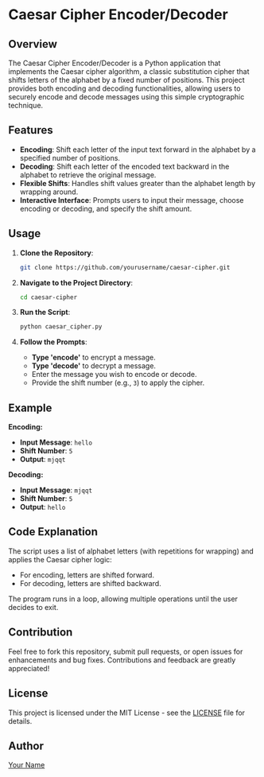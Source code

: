# Caesar Cipher Encoder/Decoder

## Overview

The Caesar Cipher Encoder/Decoder is a Python application that implements the Caesar cipher algorithm, a classic substitution cipher that shifts letters of the alphabet by a fixed number of positions. This project provides both encoding and decoding functionalities, allowing users to securely encode and decode messages using this simple cryptographic technique.

## Features

- **Encoding**: Shift each letter of the input text forward in the alphabet by a specified number of positions.
- **Decoding**: Shift each letter of the encoded text backward in the alphabet to retrieve the original message.
- **Flexible Shifts**: Handles shift values greater than the alphabet length by wrapping around.
- **Interactive Interface**: Prompts users to input their message, choose encoding or decoding, and specify the shift amount.

## Usage

1. **Clone the Repository**:

    ```bash
    git clone https://github.com/yourusername/caesar-cipher.git
    ```

2. **Navigate to the Project Directory**:

    ```bash
    cd caesar-cipher
    ```

3. **Run the Script**:

    ```bash
    python caesar_cipher.py
    ```

4. **Follow the Prompts**:
    - **Type 'encode'** to encrypt a message.
    - **Type 'decode'** to decrypt a message.
    - Enter the message you wish to encode or decode.
    - Provide the shift number (e.g., `3`) to apply the cipher.

## Example

**Encoding:**

- **Input Message**: `hello`
- **Shift Number**: `5`
- **Output**: `mjqqt`

**Decoding:**

- **Input Message**: `mjqqt`
- **Shift Number**: `5`
- **Output**: `hello`

## Code Explanation

The script uses a list of alphabet letters (with repetitions for wrapping) and applies the Caesar cipher logic:
- For encoding, letters are shifted forward.
- For decoding, letters are shifted backward.

The program runs in a loop, allowing multiple operations until the user decides to exit.

## Contribution

Feel free to fork this repository, submit pull requests, or open issues for enhancements and bug fixes. Contributions and feedback are greatly appreciated!

## License

This project is licensed under the MIT License - see the [LICENSE](LICENSE) file for details.

## Author

[Your Name](https://github.com/yourusername)

